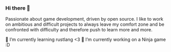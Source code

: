 ### Hi there 👋

Passionate about game development, driven by open source. I like to work on ambitious and difficult projects to always leave my comfort zone and be confronted with difficulty and therefore push to learn more and more. 

🌱 I’m currently learning rustlang <3
🔭 I’m currently working on a Ninja game :D

<!--
**Dumbeldor/Dumbeldor** is a ✨ _special_ ✨ repository because its `README.md` (this file) appears on your GitHub profile.

Here are some ideas to get you started:

- 🔭 I’m currently working on ...
- 🌱 I’m currently learning ...
- 👯 I’m looking to collaborate on ...
- 🤔 I’m looking for help with ...
- 💬 Ask me about ...
- 📫 How to reach me: ...
- 😄 Pronouns: ...
- ⚡ Fun fact: ...
-->
